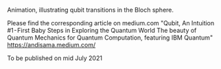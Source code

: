 Animation, illustrating qubit transitions in the Bloch sphere.

Please find the corresponding article on medium.com "Qubit, An Intuition #1 - First Baby Steps in Exploring the Quantum World
The beauty of Quantum Mechanics for Quantum Computation, featuring IBM Quantum" https://andisama.medium.com/

To be published on mid July 2021